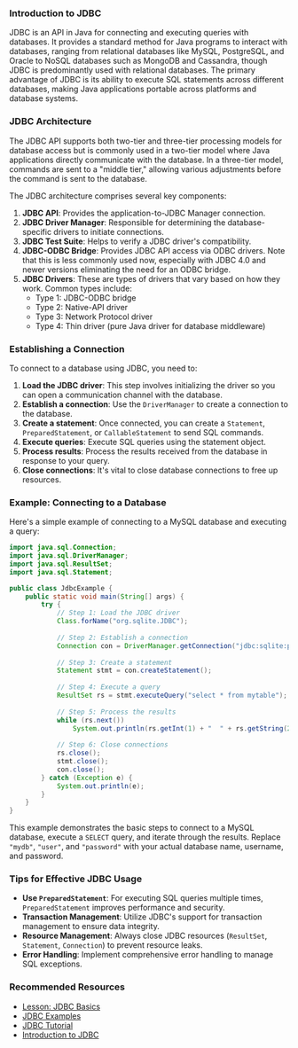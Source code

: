 ### Introduction to JDBC
JDBC is an API in Java for connecting and executing queries with databases. It provides a standard method for Java programs to interact with databases, ranging from relational databases like MySQL, PostgreSQL, and Oracle to NoSQL databases such as MongoDB and Cassandra, though JDBC is predominantly used with relational databases. The primary advantage of JDBC is its ability to execute SQL statements across different databases, making Java applications portable across platforms and database systems.

### JDBC Architecture
The JDBC API supports both two-tier and three-tier processing models for database access but is commonly used in a two-tier model where Java applications directly communicate with the database. In a three-tier model, commands are sent to a "middle tier," allowing various adjustments before the command is sent to the database.

The JDBC architecture comprises several key components:
1. **JDBC API**: Provides the application-to-JDBC Manager connection.
2. **JDBC Driver Manager**: Responsible for determining the database-specific drivers to initiate connections.
3. **JDBC Test Suite**: Helps to verify a JDBC driver's compatibility.
4. **JDBC-ODBC Bridge**: Provides JDBC API access via ODBC drivers. Note that this is less commonly used now, especially with JDBC 4.0 and newer versions eliminating the need for an ODBC bridge.
5. **JDBC Drivers**: These are types of drivers that vary based on how they work. Common types include:
    - Type 1: JDBC-ODBC bridge
    - Type 2: Native-API driver
    - Type 3: Network Protocol driver
    - Type 4: Thin driver (pure Java driver for database middleware)

### Establishing a Connection
To connect to a database using JDBC, you need to:
1. **Load the JDBC driver**: This step involves initializing the driver so you can open a communication channel with the database.
2. **Establish a connection**: Use the `DriverManager` to create a connection to the database.
3. **Create a statement**: Once connected, you can create a `Statement`, `PreparedStatement`, or `CallableStatement` to send SQL commands.
4. **Execute queries**: Execute SQL queries using the statement object.
5. **Process results**: Process the results received from the database in response to your query.
6. **Close connections**: It's vital to close database connections to free up resources.

### Example: Connecting to a Database
Here's a simple example of connecting to a MySQL database and executing a query:

```java
import java.sql.Connection;
import java.sql.DriverManager;
import java.sql.ResultSet;
import java.sql.Statement;

public class JdbcExample {
    public static void main(String[] args) {
        try {
            // Step 1: Load the JDBC driver
            Class.forName("org.sqlite.JDBC");
            
            // Step 2: Establish a connection
            Connection con = DriverManager.getConnection("jdbc:sqlite:path_to_your_database.db");
            
            // Step 3: Create a statement
            Statement stmt = con.createStatement();
            
            // Step 4: Execute a query
            ResultSet rs = stmt.executeQuery("select * from mytable");
            
            // Step 5: Process the results
            while (rs.next())
                System.out.println(rs.getInt(1) + "  " + rs.getString(2) + "  " + rs.getString(3));
            
            // Step 6: Close connections
            rs.close();
            stmt.close();
            con.close();
        } catch (Exception e) {
            System.out.println(e);
        }
    }
}
```
This example demonstrates the basic steps to connect to a MySQL database, execute a `SELECT` query, and iterate through the results. Replace `"mydb"`, `"user"`, and `"password"` with your actual database name, username, and password.

### Tips for Effective JDBC Usage
- **Use `PreparedStatement`**: For executing SQL queries multiple times, `PreparedStatement` improves performance and security.
- **Transaction Management**: Utilize JDBC's support for transaction management to ensure data integrity.
- **Resource Management**: Always close JDBC resources (`ResultSet`, `Statement`, `Connection`) to prevent resource leaks.
- **Error Handling**: Implement comprehensive error handling to manage SQL exceptions.


### Recommended Resources
- [Lesson: JDBC Basics](https://docs.oracle.com/javase/tutorial/jdbc/basics/index.html)
- [JDBC Examples](https://www.tutorialspoint.com/jdbc/index.htm)
- [JDBC Tutorial](https://www.geeksforgeeks.org/jdbc-tutorial)
- [Introduction to JDBC](https://www.baeldung.com/java-jdbc)

